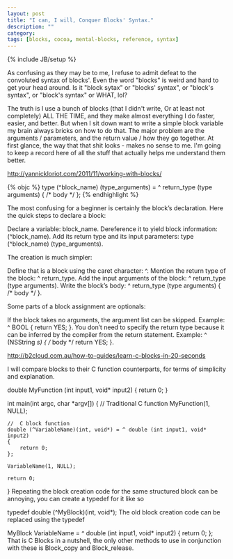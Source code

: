 ```yaml
---
layout: post
title: "I can, I will, Conquer Blocks' Syntax."
description: ""
category:
tags: [blocks, cocoa, mental-blocks, reference, syntax]
---
```

{% include JB/setup %}


As confusing as they may be to me, I refuse to admit defeat to the convoluted syntax of blocks'.  Even the word "blocks" is weird and hard to get your head around.  Is it "block sytax" or "blocks' syntax", or "block's syntax", or "block's syntax" or WHAT, lol?

The truth is I use a bunch of blocks (that I didn't write, Or at least not completely) ALL THE TIME, and they make almost everything I do faster, easier, and better.  But when I sit down want to write a simple block variable my brain always bricks on how to do that.  The major problem are the arguments / parameters, and the return value / how they go together. At first glance, the way that that shit looks - makes no sense to me.  I'm going to keep a record here of all the stuff that actually helps me understand them better.

http://yannickloriot.com/2011/11/working-with-blocks/

{% objc %}
type (^block_name) (type_arguments) = ^ return_type (type arguments) { /* body */ };
{% endhighlight %}

The most confusing for a beginner is certainly the block’s declaration. Here the quick steps to declare a block:

Declare a variable: block_name.
Dereference it to yield block information: (^block_name).
Add its return type and its input parameters: type (^block_name) (type_arguments).


The creation is much simpler:

Define that is a block using the caret character: ^.
Mention the return type of the block: ^ return_type.
Add the input arguments of the block: ^ return_type (type arguments).
Write the block’s body: ^ return_type (type arguments) { /* body */ }.


Some parts of a block assignment are optionals:

If the block takes no arguments, the argument list can be skipped.
Example: ^ BOOL { return YES; }.
You don’t need to specify the return type because it can be inferred by the compiler from the return statement.
Example: ^ (NSString *s) { /* body */ return YES; }.



http://b2cloud.com.au/how-to-guides/learn-c-blocks-in-20-seconds

I will compare blocks to their C function counterparts, for terms of simplicity and explanation.

double MyFunction (int input1, void* input2)
{
	return 0;
}

int main(int argc, char *argv[])
{
	//	Traditional C function
	MyFunction(1, NULL);

	//	C block function
	double (^VariableName)(int, void*) = ^ double (int input1, void* input2)
	{
		return 0;
	};

	VariableName(1, NULL);

	return 0;
}
Repeating the block creation code for the same structured block can be annoying, you can create a typedef for it like so

typedef double (^MyBlock)(int, void*);
The old block creation code can be replaced using the typedef

MyBlock VariableName = ^ double (int input1, void* input2)
{
	return 0;
};
That is C Blocks in a nutshell, the only other methods to use in conjunction with these is Block_copy and Block_release.

